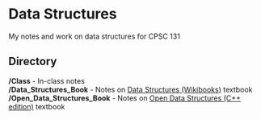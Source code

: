 # Data Structures

My notes and work on data structures for CPSC 131

## Directory
**/Class** - In-class notes\
**/Data_Structures_Book** - Notes on [Data Structures (Wikibooks)](https://en.m.wikibooks.org/wiki/Data_Structures) textbook\
**/Open_Data_Structures_Book** - Notes on [Open Data Structures (C++ edition)](https://opendatastructures.org/) textbook
